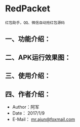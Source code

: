# RedPacket
    红包助手，QQ、微信自动抢红包源码
## 一、功能介绍：
>

## 二、APK运行效果图：

## 三、使用介绍：

## 四、作者介绍：
* Author：阿军
* Date： 2017/1/9
* E-Mail： mr.ajun@foxmail.com
